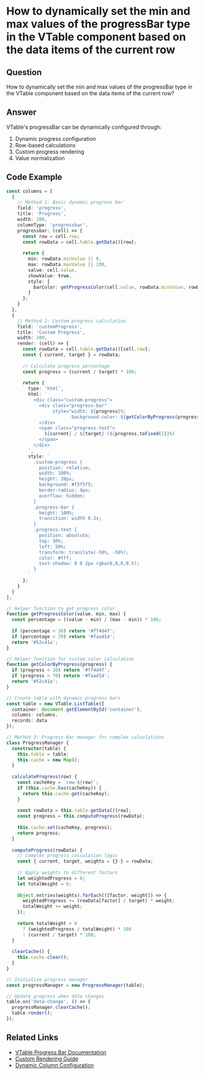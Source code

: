 # How to dynamically set the min and max values of the progressBar type in the VTable component based on the data items of the current row

## Question

How to dynamically set the min and max values of the progressBar type in the VTable component based on the data items of the current row?

## Answer

VTable's progressBar can be dynamically configured through:
1. Dynamic progress configuration
2. Row-based calculations
3. Custom progress rendering
4. Value normalization

## Code Example

```typescript
const columns = [
  {
    // Method 1: Basic dynamic progress bar
    field: 'progress',
    title: 'Progress',
    width: 200,
    columnType: 'progressbar',
    progressbar: (cell) => {
      const row = cell.row;
      const rowData = cell.table.getData()[row];
      
      return {
        min: rowData.minValue || 0,
        max: rowData.maxValue || 100,
        value: cell.value,
        showValue: true,
        style: {
          barColor: getProgressColor(cell.value, rowData.minValue, rowData.maxValue)
        }
      };
    }
  },
  {
    // Method 2: Custom progress calculation
    field: 'customProgress',
    title: 'Custom Progress',
    width: 200,
    render: (cell) => {
      const rowData = cell.table.getData()[cell.row];
      const { current, target } = rowData;
      
      // Calculate progress percentage
      const progress = (current / target) * 100;
      
      return {
        type: 'html',
        html: `
          <div class="custom-progress">
            <div class="progress-bar" 
                 style="width: ${progress}%; 
                        background-color: ${getColorByProgress(progress)}">
            </div>
            <span class="progress-text">
              ${current} / ${target} (${progress.toFixed(1)}%)
            </span>
          </div>
        `,
        style: `
          .custom-progress {
            position: relative;
            width: 100%;
            height: 20px;
            background: #f5f5f5;
            border-radius: 4px;
            overflow: hidden;
          }
          .progress-bar {
            height: 100%;
            transition: width 0.3s;
          }
          .progress-text {
            position: absolute;
            top: 50%;
            left: 50%;
            transform: translate(-50%, -50%);
            color: #fff;
            text-shadow: 0 0 2px rgba(0,0,0,0.5);
          }
        `
      };
    }
  }
];

// Helper function to get progress color
function getProgressColor(value, min, max) {
  const percentage = ((value - min) / (max - min)) * 100;
  
  if (percentage < 30) return '#ff4d4f';
  if (percentage < 70) return '#faad14';
  return '#52c41a';
}

// Helper function for custom color calculation
function getColorByProgress(progress) {
  if (progress < 30) return '#ff4d4f';
  if (progress < 70) return '#faad14';
  return '#52c41a';
}

// Create table with dynamic progress bars
const table = new VTable.ListTable({
  container: document.getElementById('container'),
  columns: columns,
  records: data
});

// Method 3: Progress bar manager for complex calculations
class ProgressManager {
  constructor(table) {
    this.table = table;
    this.cache = new Map();
  }
  
  calculateProgress(row) {
    const cacheKey = `row-${row}`;
    if (this.cache.has(cacheKey)) {
      return this.cache.get(cacheKey);
    }
    
    const rowData = this.table.getData()[row];
    const progress = this.computeProgress(rowData);
    
    this.cache.set(cacheKey, progress);
    return progress;
  }
  
  computeProgress(rowData) {
    // Complex progress calculation logic
    const { current, target, weights = {} } = rowData;
    
    // Apply weights to different factors
    let weightedProgress = 0;
    let totalWeight = 0;
    
    Object.entries(weights).forEach(([factor, weight]) => {
      weightedProgress += (rowData[factor] / target) * weight;
      totalWeight += weight;
    });
    
    return totalWeight > 0 
      ? (weightedProgress / totalWeight) * 100 
      : (current / target) * 100;
  }
  
  clearCache() {
    this.cache.clear();
  }
}

// Initialize progress manager
const progressManager = new ProgressManager(table);

// Update progress when data changes
table.on('data-change', () => {
  progressManager.clearCache();
  table.render();
});
```

## Related Links

- [VTable Progress Bar Documentation](https://visactor.io/vtable/guide/basic_concept/progress_bar)
- [Custom Rendering Guide](https://visactor.io/vtable/guide/advanced/custom_render)
- [Dynamic Column Configuration](https://visactor.io/vtable/guide/basic_concept/columns)
